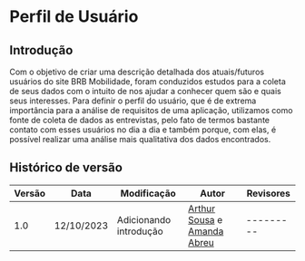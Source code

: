 # Perfil de Usuário


## Introdução

Com o objetivo de criar uma descrição detalhada dos atuais/futuros usuários do site BRB Mobilidade, foram conduzidos estudos para a coleta de seus dados com o intuito de nos ajudar a conhecer quem são e quais seus interesses.
Para definir o perfil do usuário, que é de extrema importância para a análise de requisitos de uma aplicação, utilizamos como fonte de coleta de dados as entrevistas, pelo fato de termos bastante contato com esses usuários no dia a dia e também porque, com elas, é possível realizar uma análise mais qualitativa dos dados encontrados.


## Histórico de versão

| Versão | Data       | Modificação                             | Autor                         | Revisores                         |
| ------ | ---------- | --------------------------------------- | ----------------------------- |-----------------------------------|
|    1.0   |   12/10/2023   |   Adicionando introdução | [Arthur Sousa](https://github.com/arthurrsousa) e [Amanda Abreu](https://github.com/Juan-Ricarte) | --------- |
